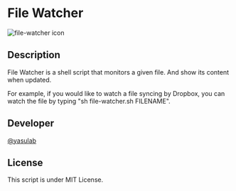 File Watcher
============

![file-watcher icon](http://dl.dropbox.com/u/2819285/file-watcher.png)

Description
-----------
File Watcher is a shell script that monitors a given file.
And show its content when updated.

For example, if you would like to watch a file syncing by Dropbox,
you can watch the file by typing "sh file-watcher.sh FILENAME".

Developer
---------
[@yasulab](http://twitter.com/yasulab)

License
-------
This script is under MIT License.